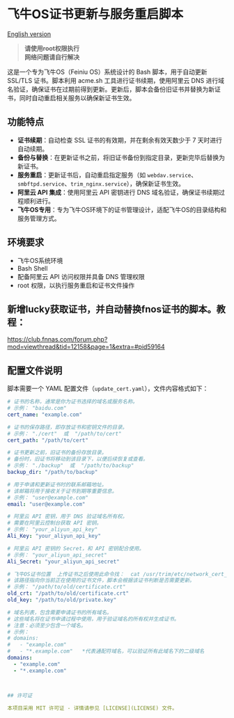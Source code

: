 # 飞牛OS证书更新与服务重启脚本

[English version](README.en.md)

> **请使用root权限执行**  
> **网络问题请自行解决**

这是一个专为飞牛OS（Feiniu OS）系统设计的 Bash 脚本，用于自动更新 SSL/TLS 证书。脚本利用 acme.sh 工具进行证书续期，使用阿里云 DNS 进行域名验证，确保证书在过期前得到更新。更新后，脚本会备份旧证书并替换为新证书，同时自动重启相关服务以确保新证书生效。

## 功能特点

- **证书续期**：自动检查 SSL 证书的有效期，并在剩余有效天数少于 7 天时进行自动续期。
- **备份与替换**：在更新证书之前，将旧证书备份到指定目录，更新完毕后替换为新证书。
- **服务重启**：更新证书后，自动重启指定服务（如 `webdav.service`、`smbftpd.service`、`trim_nginx.service`），确保新证书生效。
- **阿里云 API 集成**：使用阿里云 API 密钥进行 DNS 域名验证，确保证书续期过程顺利进行。
- **飞牛OS专用**：专为飞牛OS环境下的证书管理设计，适配飞牛OS的目录结构和服务管理方式。

## 环境要求

- 飞牛OS系统环境
- Bash Shell
- 配备阿里云 API 访问权限并具备 DNS 管理权限
- root 权限，以执行服务重启和证书文件操作

## 新增lucky获取证书，并自动替换fnos证书的脚本。教程：
https://club.fnnas.com/forum.php?mod=viewthread&tid=12158&page=1&extra=#pid59164

## 配置文件说明

脚本需要一个 YAML 配置文件（`update_cert.yaml`），文件内容格式如下：

```yaml
# 证书的名称，通常是你为证书选择的域名或服务名称。
# 示例： "baidu.com"
cert_name: "example.com"

# 证书的保存路径，即存放证书和密钥文件的目录。
# 示例： "./cert"  或  "/path/to/cert"
cert_path: "/path/to/cert"

# 证书更新之前，旧证书的备份存放目录。
# 备份时，旧证书将移动到该目录下，以便后续恢复或查看。
# 示例： "./backup"  或  "/path/to/backup"
backup_dir: "/path/to/backup"

# 用于申请和更新证书时的联系邮箱地址。
# 该邮箱将用于接收关于证书到期等重要信息。
# 示例： "user@example.com"
email: "user@example.com"

# 阿里云 API 密钥，用于 DNS 验证域名所有权。
# 需要在阿里云控制台获取 API 密钥。
# 示例： "your_aliyun_api_key"
Ali_Key: "your_aliyun_api_key"

# 阿里云 API 密钥的 Secret，和 API 密钥配合使用。
# 示例： "your_aliyun_api_secret"
Ali_Secret: "your_aliyun_api_secret"

# 飞牛OS证书位置  上传证书之后使用此命令找：  cat /usr/trim/etc/network_cert_all.conf
# 该路径指向你当前正在使用的证书文件，脚本会根据该证书判断是否需要更新。
# 示例： "/path/to/old/certificate.crt"
old_crt: "/path/to/old/certificate.crt"
old_key: "/path/to/old/private.key"

# 域名列表，包含需要申请证书的所有域名。
# 这些域名将在证书申请过程中使用，用于验证域名的所有权并生成证书。
# 注意：必须至少包含一个域名。
# 示例：
# domains:
#   - "example.com"
#   - "*.example.com"   *代表通配符域名，可以验证所有此域名下的二级域名
domains:
  - "example.com"
  - "*.example.com"



## 许可证

本项目采用 MIT 许可证 - 详情请参见 [LICENSE](LICENSE) 文件。


